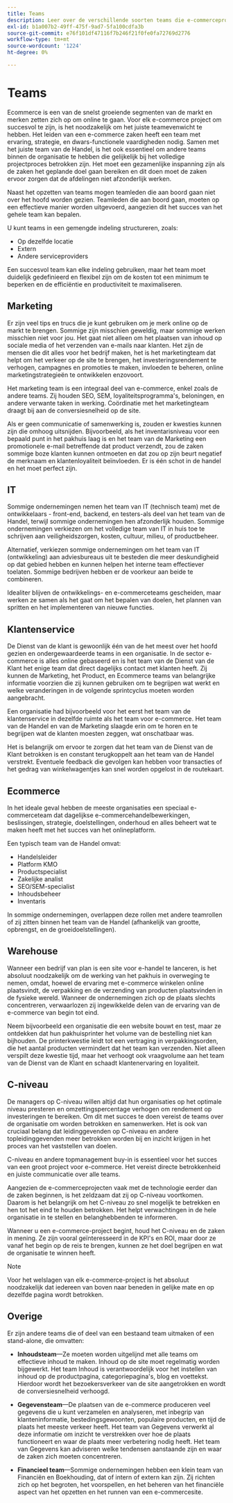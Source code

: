 ```yaml
---
title: Teams
description: Leer over de verschillende soorten teams die e-commerceprojecten succesvol maken.
exl-id: b1a007b2-49ff-475f-9ad7-5fa100cdfa3b
source-git-commit: e76f101df47116f7b246f21f0fe0fa72769d2776
workflow-type: tm+mt
source-wordcount: '1224'
ht-degree: 0%

---
```


# Teams

Ecommerce is een van de snelst groeiende segmenten van de markt en merken zetten zich op om online te gaan. Voor elk e-commerce project om succesvol te zijn, is het noodzakelijk om het juiste teamevenwicht te hebben. Het leiden van een e-commerce zaken heeft een team met ervaring, strategie, en dwars-functionele vaardigheden nodig. Samen met het juiste team van de Handel, is het ook essentieel om andere teams binnen de organisatie te hebben die gelijkelijk bij het volledige projectproces betrokken zijn. Het moet een gezamenlijke inspanning zijn als de zaken het geplande doel gaan bereiken en dit doen moet de zaken ervoor zorgen dat de afdelingen niet afzonderlijk werken.

Naast het opzetten van teams mogen teamleden die aan boord gaan niet over het hoofd worden gezien. Teamleden die aan boord gaan, moeten op een effectieve manier worden uitgevoerd, aangezien dit het succes van het gehele team kan bepalen.

U kunt teams in een gemengde indeling structureren, zoals:

- Op dezelfde locatie
- Extern
- Andere serviceproviders

Een succesvol team kan elke indeling gebruiken, maar het team moet duidelijk gedefinieerd en flexibel zijn om de kosten tot een minimum te beperken en de efficiëntie en productiviteit te maximaliseren.

## Marketing

Er zijn veel tips en trucs die je kunt gebruiken om je merk online op de markt te brengen. Sommige zijn misschien geweldig, maar sommige werken misschien niet voor jou. Het gaat niet alleen om het plaatsen van inhoud op sociale media of het verzenden van e-mails naar klanten. Het zijn de mensen die dit alles voor het bedrijf maken, het is het marketingteam dat helpt om het verkeer op de site te brengen, het investeringsrendement te verhogen, campagnes en promoties te maken, invloeden te beheren, online marketingstrategieën te ontwikkelen enzovoort.

Het marketing team is een integraal deel van e-commerce, enkel zoals de andere teams. Zij houden SEO, SEM, loyaliteitsprogramma&#39;s, beloningen, en andere verwante taken in werking. Coördinatie met het marketingteam draagt bij aan de conversiesnelheid op de site.

Als er geen communicatie of samenwerking is, zouden er kwesties kunnen zijn die omhoog uitsnijden. Bijvoorbeeld, als het inventarisniveau voor een bepaald punt in het pakhuis laag is en het team van de Marketing een promotionele e-mail betreffende dat product verzendt, zou de zaken sommige boze klanten kunnen ontmoeten en dat zou op zijn beurt negatief de merknaam en klantenloyaliteit beïnvloeden. Er is één schot in de handel en het moet perfect zijn.

## IT

Sommige ondernemingen nemen het team van IT (technisch team) met de ontwikkelaars - front-end, backend, en testers-als deel van het team van de Handel, terwijl sommige ondernemingen hen afzonderlijk houden. Sommige ondernemingen verkiezen om het volledige team van IT in huis toe te schrijven aan veiligheidszorgen, kosten, cultuur, milieu, of productbeheer.

Alternatief, verkiezen sommige ondernemingen om het team van IT (ontwikkeling) aan adviesbureaus uit te besteden die meer deskundigheid op dat gebied hebben en kunnen helpen het interne team effectiever toelaten. Sommige bedrijven hebben er de voorkeur aan beide te combineren.

Idealiter blijven de ontwikkelings- en e-commerceteams gescheiden, maar werken ze samen als het gaat om het bepalen van doelen, het plannen van spritten en het implementeren van nieuwe functies.

## Klantenservice

De Dienst van de klant is gewoonlijk één van de het meest over het hoofd gezien en ondergewaardeerde teams in een organisatie. In de sector e-commerce is alles online gebaseerd en is het team van de Dienst van de Klant het enige team dat direct dagelijks contact met klanten heeft. Zij kunnen de Marketing, het Product, en Ecommerce teams van belangrijke informatie voorzien die zij kunnen gebruiken om te begrijpen wat werkt en welke veranderingen in de volgende sprintcyclus moeten worden aangebracht.

Een organisatie had bijvoorbeeld voor het eerst het team van de klantenservice in dezelfde ruimte als het team voor e-commerce. Het team van de Handel en van de Marketing slaagde erin om te horen en te begrijpen wat de klanten moesten zeggen, wat onschatbaar was.

Het is belangrijk om ervoor te zorgen dat het team van de Dienst van de Klant betrokken is en constant terugkoppelt aan het team van de Handel verstrekt. Eventuele feedback die gevolgen kan hebben voor transacties of het gedrag van winkelwagentjes kan snel worden opgelost in de routekaart.

## Ecommerce

In het ideale geval hebben de meeste organisaties een speciaal e-commerceteam dat dagelijkse e-commercehandelbewerkingen, beslissingen, strategie, doelstellingen, onderhoud en alles beheert wat te maken heeft met het succes van het onlineplatform.

Een typisch team van de Handel omvat:

- Handelsleider
- Platform KMO
- Productspecialist
- Zakelijke analist
- SEO/SEM-specialist
- Inhoudsbeheer
- Inventaris

In sommige ondernemingen, overlappen deze rollen met andere teamrollen of zij zitten binnen het team van de Handel (afhankelijk van grootte, opbrengst, en de groeidoelstellingen).

## Warehouse

Wanneer een bedrijf van plan is een site voor e-handel te lanceren, is het absoluut noodzakelijk om de werking van het pakhuis in overweging te nemen, omdat, hoewel de ervaring met e-commerce winkelen online plaatsvindt, de verpakking en de verzending van producten plaatsvinden in de fysieke wereld. Wanneer de ondernemingen zich op de plaats slechts concentreren, verwaarlozen zij ingewikkelde delen van de ervaring van de e-commerce van begin tot eind.

Neem bijvoorbeeld een organisatie die een website bouwt en test, maar ze ontdekken dat hun pakhuisprinter het volume van de bestelling niet kan bijhouden. De printerkwestie leidt tot een vertraging in verpakkingsorden, die het aantal producten vermindert dat het team kan verzenden. Niet alleen verspilt deze kwestie tijd, maar het verhoogt ook vraagvolume aan het team van de Dienst van de Klant en schaadt klantenervaring en loyaliteit.

## C-niveau

De managers op C-niveau willen altijd dat hun organisaties op het optimale niveau presteren en omzettingspercentage verhogen om rendement op investeringen te bereiken. Om dit met succes te doen vereist de teams over de organisatie om worden betrokken en samenwerken. Het is ook van cruciaal belang dat leidinggevenden op C-niveau en andere topleidinggevenden meer betrokken worden bij en inzicht krijgen in het proces van het vaststellen van doelen.

C-niveau en andere topmanagement buy-in is essentieel voor het succes van een groot project voor e-commerce. Het vereist directe betrokkenheid en juiste communicatie over alle teams.

Aangezien de e-commerceprojecten vaak met de technologie eerder dan de zaken beginnen, is het zeldzaam dat zij op C-niveau voortkomen. Daarom is het belangrijk om het C-niveau zo snel mogelijk te betrekken en hen tot het eind te houden betrokken. Het helpt verwachtingen in de hele organisatie in te stellen en belanghebbenden te informeren.

Wanneer u een e-commerce-project begint, houd het C-niveau en de zaken in mening. Ze zijn vooral geïnteresseerd in de KPI&#39;s en ROI, maar door ze vanaf het begin op de reis te brengen, kunnen ze het doel begrijpen en wat de organisatie te winnen heeft.

>[!NOTE]
>
>Voor het welslagen van elk e-commerce-project is het absoluut noodzakelijk dat iedereen van boven naar beneden in gelijke mate en op dezelfde pagina wordt betrokken.

## Overige

Er zijn andere teams die of deel van een bestaand team uitmaken of een stand-alone, die omvatten:

- **Inhoudsteam**—Ze moeten worden uitgelijnd met alle teams om effectieve inhoud te maken. Inhoud op de site moet regelmatig worden bijgewerkt. Het team Inhoud is verantwoordelijk voor het instellen van inhoud op de productpagina, categoriepagina&#39;s, blog en voettekst. Hierdoor wordt het bezoekersverkeer van de site aangetrokken en wordt de conversiesnelheid verhoogd.

- **Gegevensteam**—De plaatsen van de e-commerce produceren veel gegevens die u kunt verzamelen en analyseren, met inbegrip van klanteninformatie, bestedingsgewoonten, populaire producten, en tijd de plaats het meeste verkeer heeft. Het team van Gegevens verwerkt al deze informatie om inzicht te verstrekken over hoe de plaats functioneert en waar de plaats meer verbetering nodig heeft. Het team van Gegevens kan adviseren welke tendensen aanstaande zijn en waar de zaken zich moeten concentreren.

- **Financieel team**—Sommige ondernemingen hebben een klein team van Financiën en Boekhouding, dat of intern of extern kan zijn. Zij richten zich op het begroten, het voorspellen, en het beheren van het financiële aspect van het opzetten en het runnen van een e-commercesite.

